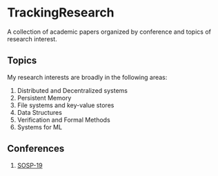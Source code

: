 # TrackingResearch

A collection of academic papers organized by conference and topics of research interest.

## Topics

My research interests are broadly in the following areas:
1. Distributed and Decentralized systems
2. Persistent Memory
3. File systems and key-value stores
4. Data Structures
4. Verification and Formal Methods
5. Systems for ML

## Conferences

1. [SOSP-19](https://github.com/SoujanyaPonnapalli/TrackingResearch/blob/master/SOSP'19.md)
